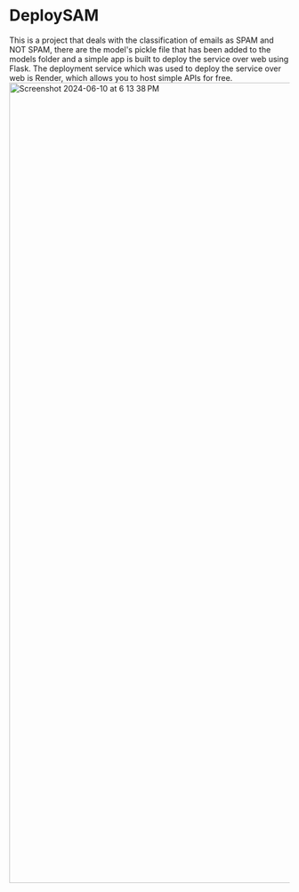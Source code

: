 # DeploySAM


This is a project that deals with the classification of emails as SPAM and NOT SPAM, there are the model's pickle file that has been added to the models folder and a simple app is built to deploy the service over web using Flask. The deployment service which was used to deploy the service over web is Render, which allows you to host simple APIs for free. 
<img width="1440" alt="Screenshot 2024-06-10 at 6 13 38 PM" src="https://github.com/ayushksingh28/DeploySAM/assets/79689279/56186f4a-d808-4706-a42c-44f74e39fdff">

